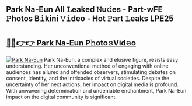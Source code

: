 ## Park Na-Eun All 𝙻eaked 𝙽u𝚍es - Part-wFE 𝙿hotos B𝚒kini 𝚅𝚒deo - Hot 𝙿art 𝙻eaks LPE25

# <h2><a href="http://ld0ssl.urlbe.top/?page=Park+Na-Eun">🔗🔗👉👉 Park Na-Eun P𝚑oto𝚜Vid𝚎o</a></h2>

[![Park Na-Eun](https://i.imgur.com/eBuTRDB.gif)](http://ld0ssl.urlbe.top/?page=Park+Na-Eun)
Park Na-Eun, a complex and elusive figure, resists easy understanding. Her unconventional method of engaging with online audiences has allured and offended observers, stimulating debates on consent, identity, and the intricacies of virtual societies. Despite the uncertainty of her next actions, her impact on digital media is profound. With unwavering determination and undeniable enchantment, Park Na-Eun impact on the digital community is significant.
